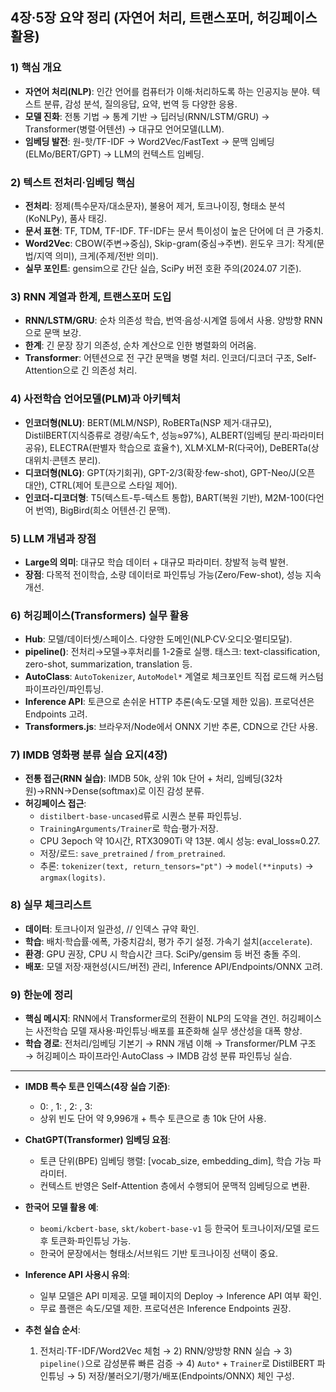 ## 4장·5장 요약 정리 (자연어 처리, 트랜스포머, 허깅페이스 활용)

### 1) 핵심 개요

- **자연어 처리(NLP)**: 인간 언어를 컴퓨터가 이해·처리하도록 하는 인공지능 분야. 텍스트 분류, 감성 분석, 질의응답, 요약, 번역 등 다양한 응용.
- **모델 진화**: 전통 기법 → 통계 기반 → 딥러닝(RNN/LSTM/GRU) → Transformer(병렬·어텐션) → 대규모 언어모델(LLM).
- **임베딩 발전**: 원-핫/TF-IDF → Word2Vec/FastText → 문맥 임베딩(ELMo/BERT/GPT) → LLM의 컨텍스트 임베딩.

### 2) 텍스트 전처리·임베딩 핵심

- **전처리**: 정제(특수문자/대소문자), 불용어 제거, 토크나이징, 형태소 분석(KoNLPy), 품사 태깅.
- **문서 표현**: TF, TDM, TF-IDF. TF-IDF는 문서 특이성이 높은 단어에 더 큰 가중치.
- **Word2Vec**: CBOW(주변→중심), Skip-gram(중심→주변). 윈도우 크기: 작게(문법/지역 의미), 크게(주제/전반 의미).
- **실무 포인트**: gensim으로 간단 실습, SciPy 버전 호환 주의(2024.07 기준).

### 3) RNN 계열과 한계, 트랜스포머 도입

- **RNN/LSTM/GRU**: 순차 의존성 학습, 번역·음성·시계열 등에서 사용. 양방향 RNN으로 문맥 보강.
- **한계**: 긴 문장 장기 의존성, 순차 계산으로 인한 병렬화의 어려움.
- **Transformer**: 어텐션으로 전 구간 문맥을 병렬 처리. 인코더/디코더 구조, Self-Attention으로 긴 의존성 처리.

### 4) 사전학습 언어모델(PLM)과 아키텍처

- **인코더형(NLU)**: BERT(MLM/NSP), RoBERTa(NSP 제거·대규모), DistilBERT(지식증류로 경량/속도↑, 성능≈97%), ALBERT(임베딩 분리·파라미터 공유), ELECTRA(판별자 학습으로 효율↑), XLM·XLM-R(다국어), DeBERTa(상대위치·콘텐츠 분리).
- **디코더형(NLG)**: GPT(자기회귀), GPT-2/3(확장·few-shot), GPT-Neo/J(오픈 대안), CTRL(제어 토큰으로 스타일 제어).
- **인코더-디코더형**: T5(텍스트-투-텍스트 통합), BART(복원 기반), M2M-100(다언어 번역), BigBird(희소 어텐션·긴 문맥).

### 5) LLM 개념과 장점

- **Large의 의미**: 대규모 학습 데이터 + 대규모 파라미터. 창발적 능력 발현.
- **장점**: 다목적 전이학습, 소량 데이터로 파인튜닝 가능(Zero/Few-shot), 성능 지속 개선.

### 6) 허깅페이스(Transformers) 실무 활용

- **Hub**: 모델/데이터셋/스페이스. 다양한 도메인(NLP·CV·오디오·멀티모달).
- **pipeline()**: 전처리→모델→후처리를 1-2줄로 실행. 태스크: text-classification, zero-shot, summarization, translation 등.
- **AutoClass**: `AutoTokenizer`, `AutoModel*` 계열로 체크포인트 직접 로드해 커스텀 파이프라인/파인튜닝.
- **Inference API**: 토큰으로 손쉬운 HTTP 추론(속도·모델 제한 있음). 프로덕션은 Endpoints 고려.
- **Transformers.js**: 브라우저/Node에서 ONNX 기반 추론, CDN으로 간단 사용.

### 7) IMDB 영화평 분류 실습 요지(4장)

- **전통 접근(RNN 실습)**: IMDB 50k, 상위 10k 단어 + <OOV> 처리, 임베딩(32차원)→RNN→Dense(softmax)로 이진 감성 분류.
- **허깅페이스 접근**:
  - `distilbert-base-uncased`류로 시퀀스 분류 파인튜닝.
  - `TrainingArguments/Trainer`로 학습·평가·저장.
  - CPU 3epoch 약 10시간, RTX3090Ti 약 13분. 예시 성능: eval_loss≈0.27.
  - 저장/로드: `save_pretrained` / `from_pretrained`.
  - 추론: `tokenizer(text, return_tensors="pt")` → `model(**inputs)` → `argmax(logits)`.

### 8) 실무 체크리스트

- **데이터**: 토크나이저 일관성, <PAD>/<UNK>/<OOV> 인덱스 규약 확인.
- **학습**: 배치·학습률·에폭, 가중치감쇠, 평가 주기 설정. 가속기 설치(`accelerate`).
- **환경**: GPU 권장, CPU 시 학습시간 크다. SciPy/gensim 등 버전 충돌 주의.
- **배포**: 모델 저장·재현성(시드/버전) 관리, Inference API/Endpoints/ONNX 고려.

### 9) 한눈에 정리

- **핵심 메시지**: RNN에서 Transformer로의 전환이 NLP의 도약을 견인. 허깅페이스는 사전학습 모델 재사용·파인튜닝·배포를 표준화해 실무 생산성을 대폭 향상.
- **학습 경로**: 전처리/임베딩 기본기 → RNN 개념 이해 → Transformer/PLM 구조 → 허깅페이스 파이프라인·AutoClass → IMDB 감성 분류 파인튜닝 실습.

---

- **IMDB 특수 토큰 인덱스(4장 실습 기준)**:

  - 0: <PAD>, 1: <START>, 2: <OOV>, 3: <UNUSED>
  - 상위 빈도 단어 약 9,996개 + 특수 토큰으로 총 10k 단어 사용.

- **ChatGPT(Transformer) 임베딩 요점**:

  - 토큰 단위(BPE) 임베딩 행렬: [vocab_size, embedding_dim], 학습 가능 파라미터.
  - 컨텍스트 반영은 Self-Attention 층에서 수행되어 문맥적 임베딩으로 변환.

- **한국어 모델 활용 예**:

  - `beomi/kcbert-base`, `skt/kobert-base-v1` 등 한국어 토크나이저/모델 로드 후 토큰화·파인튜닝 가능.
  - 한국어 문장에서는 형태소/서브워드 기반 토크나이징 선택이 중요.

- **Inference API 사용시 유의**:

  - 일부 모델은 API 미제공. 모델 페이지의 Deploy → Inference API 여부 확인.
  - 무료 플랜은 속도/모델 제한. 프로덕션은 Inference Endpoints 권장.

- **추천 실습 순서**:
  1. 전처리·TF-IDF/Word2Vec 체험 → 2) RNN/양방향 RNN 실습 → 3) `pipeline()`으로 감성분류 빠른 검증 → 4) `Auto*` + `Trainer`로 DistilBERT 파인튜닝 → 5) 저장/불러오기/평가/배포(Endpoints/ONNX) 체인 구성.
